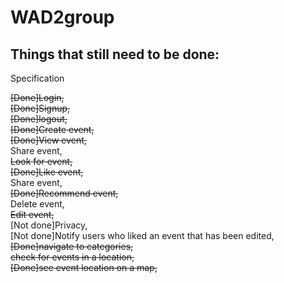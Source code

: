 # WAD2group

## Things that still need to be done:

Specification

~~[Done]Login,~~  
~~[Done]Signup,~~  
~~[Done]logout,~~  
~~[Done]Create event,~~  
~~[Done]View event,~~  
Share event,  
~~Look for event,~~  
~~[Done]Like event,~~  
Share event,  
~~[Done]Recommend event,~~  
Delete event,  
~~Edit event,~~  
[Not done]Privacy,  
[Not done]Notify users who liked an event that has been edited,  
~~[Done]navigate to categories,~~  
~~check for events in a location,~~  
~~[Done]see event location on a map,~~  
